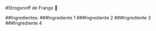 #Strogonoff de Frango :chicken:

##Ingredientes:
###Ingrediente 1
###Ingrediente 2
###Ingrediente 3
###Ingrediente 4
